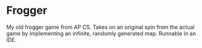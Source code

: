 # Frogger
My old frogger game from AP CS. Takes on an original spin from the actual game by implementing an infinite, randomly generated map.
Runnable in an IDE.
